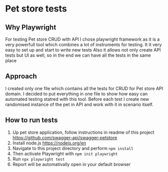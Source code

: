 # Pet store tests

## Why Playwright
For testing Pet store CRUD with API I chose playwright framework as it is a very powerfull tool which combines a lot of instruments for testing.
It it very easy to set up and start to write new tests
Also it allows not only create API tests but UI as well, so in the end we can have all the tests in the same place

## Approach
I created only one file which contains all the tests for CRUD for Pet store API domain. I decided to put everything in one file to show how easy can automated testing statred with this tool.
Before each test I create new randomised instance of the pet in API and work with it in scenario itself.

## How to run tests
1. Up pet store application, follow instructions in readme of this project https://github.com/swagger-api/swagger-petstore
2. Install node.js https://nodejs.org/en
3. Navigate to this project directory and perform `npm install`
4. Then activate Playwright with `npm init playwright`                            
5. Run `npx playwright test`
6. Report will be automativally open in your default browser
